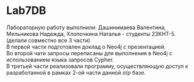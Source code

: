 # Lab7DB
Лабораторную работу выполнили: Дашинимаева Валентина, Мельникова Надежда, Хлопочкина Наталья - студенты 23КНТ-5. (делали совместно все 3 части)\
В первой части подготовлен доклад о Neo4j с презентацией.\
Во второй чати запросы переписаны для выполнения в Neo4j с использованием языка запросов Cypher.\
В третьей части реализовали программу, осуществляющую доступ к разработанной в рамках 2-ой части данной л/р базе.
